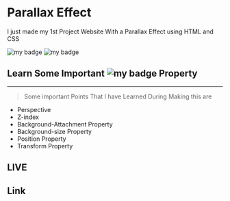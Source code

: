 # Parallax Effect

I just made my 1st Project Website With a Parallax Effect using HTML and CSS
 

![my badge](https://img.shields.io/badge/HTML5-E34F26.svg?style=for-the-badge&logo=HTML5&logoColor=white)
![my badge](https://img.shields.io/badge/CSS3-1572B6.svg?style=for-the-badge&logo=CSS3&logoColor=white)

## Learn Some Important ![my badge](https://img.shields.io/badge/CSS3-1572B6.svg?style=for-the-badge&logo=CSS3&logoColor=white) Property
---
>Some important Points That I have Learned During Making this are
 - Perspective
 - Z-index
 - Background-Attachment Property
 - Background-size Property
 - Position Property
 - Transform Property

## LIVE
[](https://screenrec.com/share/6LxR45ewXJ)


## Link
[]()



